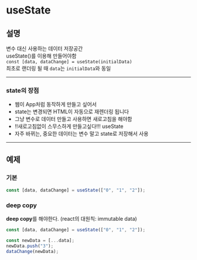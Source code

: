# useState

## 설명

변수 대신 사용하는 데이터 저장공간  
useState()를 이용해 만들어야함  
`const [data, dataChange] = useState(initialData)`  
최초로 랜더링 될 때 `data`는 `initialData`와 동일

---

### state의 장점

- 웹이 App처럼 동작하게 만들고 싶어서
- state는 변경되면 HTML이 자동으로 재렌더링 됩니다
- 그냥 변수로 데이터 만들고 사용하면 새로고침을 해야함
- !!새로고침없이 스무스하게 만들고싶다!!! useState
- 자주 바뀌는, 중요한 데이터는 변수 말고 state로 저장해서 사용

---

## 예제

### 기본

```javascript
const [data, dataChange] = useState(["0", "1", "2"]);
```

### deep copy

**deep copy**를 해야한다. (react의 대원칙: immutable data)

```javascript
const [data, dataChange] = useState(["0", "1", "2"]);

const newData = [...data];
newData.push("3");
dataChange(newData);
```
